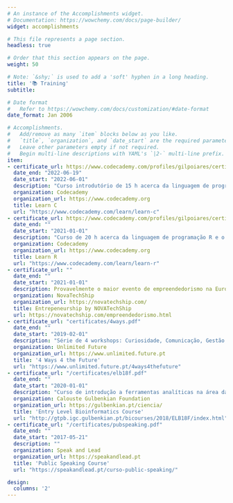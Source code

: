 ```yaml
---
# An instance of the Accomplishments widget.
# Documentation: https://wowchemy.com/docs/page-builder/
widget: accomplishments

# This file represents a page section.
headless: true

# Order that this section appears on the page.
weight: 50

# Note: `&shy;` is used to add a 'soft' hyphen in a long heading.
title: '📚 Training'
subtitle:

# Date format
#   Refer to https://wowchemy.com/docs/customization/#date-format
date_format: Jan 2006

# Accomplishments.
#   Add/remove as many `item` blocks below as you like.
#   `title`, `organization`, and `date_start` are the required parameters.
#   Leave other parameters empty if not required.
#   Begin multi-line descriptions with YAML's `|2-` multi-line prefix.
item:
- certificate_url: https://www.codecademy.com/profiles/gilpoiares/certificates/8c3029c4a6e5894e74da756e3a7c0ae3
  date_end: "2022-06-19"
  date_start: "2022-06-01"
  description: "Curso introdutório de 15 h acerca da linguagem de programação C."
  organization: Codecademy
  organization_url: https://www.codecademy.org
  title: Learn C
  url: "https://www.codecademy.com/learn/learn-c"
- certificate_url: https://www.codecademy.com/profiles/gilpoiares/certificates/497d64b859e76f307b65270d130a4603
  date_end: ""
  date_start: "2021-01-01"
  description: "Curso de 20 h acerca da linguagem de programação R e o seu uso na ciência de dados"
  organization: Codecademy
  organization_url: https://www.codecademy.org
  title: Learn R
  url: "https://www.codecademy.com/learn/learn-r"
- certificate_url: ""
  date_end: ""
  date_start: "2021-01-01"
  description: Provavelmente o maior evento de empreendedorismo na Europa.
  organization: NovaTechShip
  organization_url: https://novatechship.com/
  title: Entrepeneurship by NOVATechShip
  url: https://novatechship.com/empreendedorismo.html
- certificate_url: "certificates/4ways.pdf"
  date_end: ""
  date_start: "2019-02-01"
  description: "Série de 4 workshops: Curiosidade, Comunicação, Gestão de conflitos & Inteligência emocional"
  organization: Unlimited Future
  organization_url: https://www.unlimited.future.pt
  title: '4 Ways 4 the Future'
  url: "https://www.unlimited.future.pt/4ways4thefuture"
- certificate_url: "/certificates/elb18f.pdf"
  date_end: ""
  date_start: "2020-01-01"
  description: "Curso de introdução a ferramentas analíticas na área da genómica."
  organization: Calouste Gulbenkian Foundation
  organization_url: https://gulbenkian.pt/ciencia/
  title: 'Entry Level Bioinformatics Course'
  url: "http://gtpb.igc.gulbenkian.pt/bicourses/2018/ELB18F/index.html"
- certificate_url: "/certificates/pubspeaking.pdf"
  date_end: ""
  date_start: "2017-05-21"
  description: ""
  organization: Speak and Lead
  organization_url: https://speakandlead.pt
  title: 'Public Speaking Course'
  url: "https://speakandlead.pt/curso-public-speaking/"

design:
  columns: '2' 
---
```

